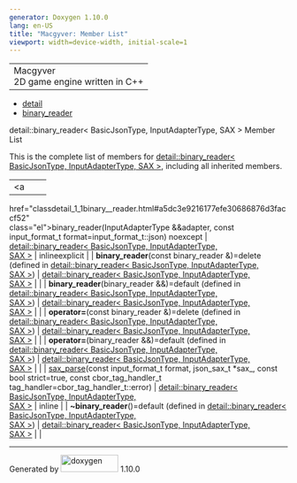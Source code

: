 ```yaml
---
generator: Doxygen 1.10.0
lang: en-US
title: "Macgyver: Member List"
viewport: width=device-width, initial-scale=1
---
```


<div id="top">

<div id="titlearea">

<table data-cellspacing="0" data-cellpadding="0">
<colgroup>
<col style="width: 100%" />
</colgroup>
<tbody>
<tr id="projectrow" class="odd">
<td id="projectalign"><div id="projectname">
Macgyver
</div>
<div id="projectbrief">
2D game engine written in C++
</div></td>
</tr>
</tbody>
</table>

</div>

<div id="main-nav">

</div>

<div id="nav-path" class="navpath">

- <a href="namespacedetail.html" class="el">detail</a>
- <a href="classdetail_1_1binary__reader.html"
  class="el">binary_reader</a>

</div>

</div>

<div class="header">

<div class="headertitle">

<div class="title">

detail::binary_reader\< BasicJsonType, InputAdapterType, SAX \> Member
List

</div>

</div>

</div>

<div class="contents">

This is the complete list of members for
<a href="classdetail_1_1binary__reader.html"
class="el">detail::binary_reader&lt; BasicJsonType, InputAdapterType,
SAX &gt;</a>, including all inherited members.

|                                                                                                                                                                   |                                                                       |                                                                        |
|-------------------------------------------------------------------------------------------------------------------------------------------------------------------|-----------------------------------------------------------------------|------------------------------------------------------------------------|
| <a                                                                                                                                                                
 href="classdetail_1_1binary__reader.html#a5dc3e9216177efe30686876d3faccf52"                                                                                        
 class="el">binary_reader</a>(InputAdapterType &&adapter, const input_format_t format=input_format_t::json) noexcept                                                | <a href="classdetail_1_1binary__reader.html"                          
                                                                                                                                                                     class="el">detail::binary_reader&lt; BasicJsonType, InputAdapterType,  
                                                                                                                                                                     SAX &gt;</a>                                                           | <span class="mlabel">inline</span><span class="mlabel">explicit</span> |
| **binary_reader**(const binary_reader &)=delete (defined in <a href="classdetail_1_1binary__reader.html"                                                          
 class="el">detail::binary_reader&lt; BasicJsonType, InputAdapterType,                                                                                              
 SAX &gt;</a>)                                                                                                                                                      | <a href="classdetail_1_1binary__reader.html"                          
                                                                                                                                                                     class="el">detail::binary_reader&lt; BasicJsonType, InputAdapterType,  
                                                                                                                                                                     SAX &gt;</a>                                                           |                                                                        |
| **binary_reader**(binary_reader &&)=default (defined in <a href="classdetail_1_1binary__reader.html"                                                              
 class="el">detail::binary_reader&lt; BasicJsonType, InputAdapterType,                                                                                              
 SAX &gt;</a>)                                                                                                                                                      | <a href="classdetail_1_1binary__reader.html"                          
                                                                                                                                                                     class="el">detail::binary_reader&lt; BasicJsonType, InputAdapterType,  
                                                                                                                                                                     SAX &gt;</a>                                                           |                                                                        |
| **operator=**(const binary_reader &)=delete (defined in <a href="classdetail_1_1binary__reader.html"                                                              
 class="el">detail::binary_reader&lt; BasicJsonType, InputAdapterType,                                                                                              
 SAX &gt;</a>)                                                                                                                                                      | <a href="classdetail_1_1binary__reader.html"                          
                                                                                                                                                                     class="el">detail::binary_reader&lt; BasicJsonType, InputAdapterType,  
                                                                                                                                                                     SAX &gt;</a>                                                           |                                                                        |
| **operator=**(binary_reader &&)=default (defined in <a href="classdetail_1_1binary__reader.html"                                                                  
 class="el">detail::binary_reader&lt; BasicJsonType, InputAdapterType,                                                                                              
 SAX &gt;</a>)                                                                                                                                                      | <a href="classdetail_1_1binary__reader.html"                          
                                                                                                                                                                     class="el">detail::binary_reader&lt; BasicJsonType, InputAdapterType,  
                                                                                                                                                                     SAX &gt;</a>                                                           |                                                                        |
| <a                                                                                                                                                                
 href="classdetail_1_1binary__reader.html#a8e1b5452ae426e1d7b48761859e7f52d"                                                                                        
 class="el">sax_parse</a>(const input_format_t format, json_sax_t \*sax\_, const bool strict=true, const cbor_tag_handler_t tag_handler=cbor_tag_handler_t::error)  | <a href="classdetail_1_1binary__reader.html"                          
                                                                                                                                                                     class="el">detail::binary_reader&lt; BasicJsonType, InputAdapterType,  
                                                                                                                                                                     SAX &gt;</a>                                                           | <span class="mlabel">inline</span>                                     |
| **~binary_reader**()=default (defined in <a href="classdetail_1_1binary__reader.html"                                                                             
 class="el">detail::binary_reader&lt; BasicJsonType, InputAdapterType,                                                                                              
 SAX &gt;</a>)                                                                                                                                                      | <a href="classdetail_1_1binary__reader.html"                          
                                                                                                                                                                     class="el">detail::binary_reader&lt; BasicJsonType, InputAdapterType,  
                                                                                                                                                                     SAX &gt;</a>                                                           |                                                                        |

</div>

------------------------------------------------------------------------

<span class="small">Generated
by [<img src="doxygen.svg" class="footer" width="104" height="31"
alt="doxygen" />](https://www.doxygen.org/index.html) 1.10.0</span>
